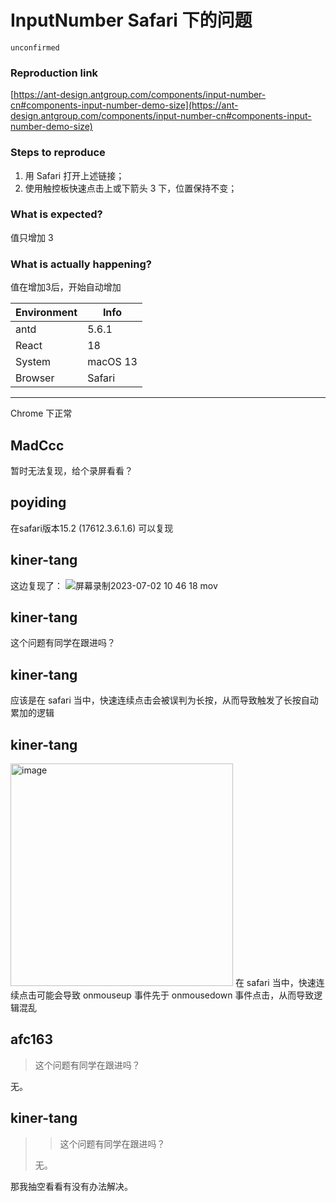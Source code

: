 # InputNumber Safari 下的问题

`unconfirmed`

### Reproduction link

[https://ant-design.antgroup.com/components/input-number-cn#components-input-number-demo-size](https://ant-design.antgroup.com/components/input-number-cn#components-input-number-demo-size)

### Steps to reproduce

1. 用 Safari 打开上述链接；
2. 使用触控板快速点击上或下箭头 3 下，位置保持不变；

### What is expected?

值只增加 3

### What is actually happening?

值在增加3后，开始自动增加

| Environment | Info     |
| ----------- | -------- |
| antd        | 5.6.1    |
| React       | 18       |
| System      | macOS 13 |
| Browser     | Safari   |

---

Chrome 下正常

<!-- generated by ant-design-issue-helper. DO NOT REMOVE -->

## MadCcc

暂时无法复现，给个录屏看看？

## poyiding

在safari版本15.2 (17612.3.6.1.6) 可以复现

## kiner-tang

这边复现了：
![屏幕录制2023-07-02 10 46 18 mov](https://github.com/ant-design/ant-design/assets/10286961/ead62cc5-b7a1-4e31-a6cf-5cded7340ced)

## kiner-tang

这个问题有同学在跟进吗？

## kiner-tang

应该是在 safari 当中，快速连续点击会被误判为长按，从而导致触发了长按自动累加的逻辑

## kiner-tang

  <img width="356" alt="image" src="https://github.com/ant-design/ant-design/assets/10286961/511647ba-a58c-4a20-9408-91cc148e5753">
在 safari 当中，快速连续点击可能会导致 onmouseup 事件先于 onmousedown 事件点击，从而导致逻辑混乱

## afc163

> 这个问题有同学在跟进吗？

无。

## kiner-tang

> > 这个问题有同学在跟进吗？
>
> 无。

那我抽空看看有没有办法解决。

